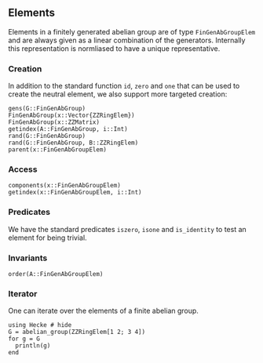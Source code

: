 ## Elements
Elements in a finitely generated abelian group are of type `FinGenAbGroupElem`
and are always given as a linear combination of the generators.
Internally this representation is normliased to have a unique
representative.

### Creation
In addition to the standard function `id`, `zero` and `one` that can be
used to create the neutral element, we also support more targeted creation:
```@docs
gens(G::FinGenAbGroup)
FinGenAbGroup(x::Vector{ZZRingElem})
FinGenAbGroup(x::ZZMatrix)
getindex(A::FinGenAbGroup, i::Int)
rand(G::FinGenAbGroup)
rand(G::FinGenAbGroup, B::ZZRingElem)
parent(x::FinGenAbGroupElem)
```
### Access

```@docs
components(x::FinGenAbGroupElem)
getindex(x::FinGenAbGroupElem, i::Int)
```

### Predicates

We have the standard predicates `iszero`, `isone` and `is_identity`
to test an element for being trivial.

### Invariants
```@docs
order(A::FinGenAbGroupElem)
```
### Iterator
One can iterate over the elements of a finite abelian group.

```@repl
using Hecke # hide
G = abelian_group(ZZRingElem[1 2; 3 4])
for g = G
  println(g)
end
```

